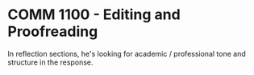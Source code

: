 # COMM 1100 - Editing and Proofreading
In reflection sections, he's looking for academic / professional tone and structure in the response. 